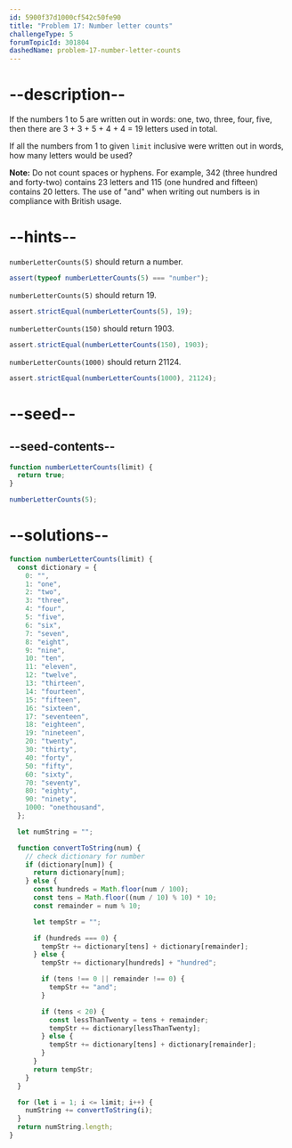 ```yaml
---
id: 5900f37d1000cf542c50fe90
title: "Problem 17: Number letter counts"
challengeType: 5
forumTopicId: 301804
dashedName: problem-17-number-letter-counts
---
```


# --description--

If the numbers 1 to 5 are written out in words: one, two, three, four, five, then there are 3 + 3 + 5 + 4 + 4 = 19 letters used in total.

If all the numbers from 1 to given `limit` inclusive were written out in words, how many letters would be used?

**Note:** Do not count spaces or hyphens. For example, 342 (three hundred and forty-two) contains 23 letters and 115 (one hundred and fifteen) contains 20 letters. The use of "and" when writing out numbers is in compliance with British usage.

# --hints--

`numberLetterCounts(5)` should return a number.

```js
assert(typeof numberLetterCounts(5) === "number");
```

`numberLetterCounts(5)` should return 19.

```js
assert.strictEqual(numberLetterCounts(5), 19);
```

`numberLetterCounts(150)` should return 1903.

```js
assert.strictEqual(numberLetterCounts(150), 1903);
```

`numberLetterCounts(1000)` should return 21124.

```js
assert.strictEqual(numberLetterCounts(1000), 21124);
```

# --seed--

## --seed-contents--

```js
function numberLetterCounts(limit) {
  return true;
}

numberLetterCounts(5);
```

# --solutions--

```js
function numberLetterCounts(limit) {
  const dictionary = {
    0: "",
    1: "one",
    2: "two",
    3: "three",
    4: "four",
    5: "five",
    6: "six",
    7: "seven",
    8: "eight",
    9: "nine",
    10: "ten",
    11: "eleven",
    12: "twelve",
    13: "thirteen",
    14: "fourteen",
    15: "fifteen",
    16: "sixteen",
    17: "seventeen",
    18: "eighteen",
    19: "nineteen",
    20: "twenty",
    30: "thirty",
    40: "forty",
    50: "fifty",
    60: "sixty",
    70: "seventy",
    80: "eighty",
    90: "ninety",
    1000: "onethousand",
  };

  let numString = "";

  function convertToString(num) {
    // check dictionary for number
    if (dictionary[num]) {
      return dictionary[num];
    } else {
      const hundreds = Math.floor(num / 100);
      const tens = Math.floor((num / 10) % 10) * 10;
      const remainder = num % 10;

      let tempStr = "";

      if (hundreds === 0) {
        tempStr += dictionary[tens] + dictionary[remainder];
      } else {
        tempStr += dictionary[hundreds] + "hundred";

        if (tens !== 0 || remainder !== 0) {
          tempStr += "and";
        }

        if (tens < 20) {
          const lessThanTwenty = tens + remainder;
          tempStr += dictionary[lessThanTwenty];
        } else {
          tempStr += dictionary[tens] + dictionary[remainder];
        }
      }
      return tempStr;
    }
  }

  for (let i = 1; i <= limit; i++) {
    numString += convertToString(i);
  }
  return numString.length;
}
```

